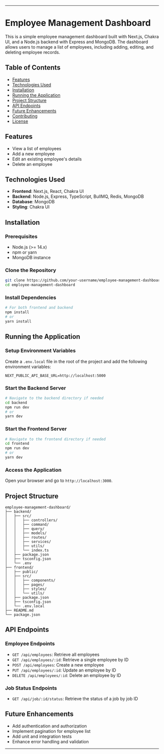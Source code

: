 
---

# Employee Management Dashboard

This is a simple employee management dashboard built with Next.js, Chakra UI, and a Node.js backend with Express and MongoDB. The dashboard allows users to manage a list of employees, including adding, editing, and deleting employee records.

## Table of Contents
- [Features](#features)
- [Technologies Used](#technologies-used)
- [Installation](#installation)
- [Running the Application](#running-the-application)
- [Project Structure](#project-structure)
- [API Endpoints](#api-endpoints)
- [Future Enhancements](#future-enhancements)
- [Contributing](#contributing)
- [License](#license)

## Features
- View a list of employees
- Add a new employee
- Edit an existing employee's details
- Delete an employee

## Technologies Used
- **Frontend**: Next.js, React, Chakra UI
- **Backend**: Node.js, Express, TypeScript, BullMQ, Redis, MongoDB
- **Database**: MongoDB
- **Styling**: Chakra UI

## Installation

### Prerequisites
- Node.js (>= 14.x)
- npm or yarn
- MongoDB instance

### Clone the Repository
```bash
git clone https://github.com/your-username/employee-management-dashboard.git
cd employee-management-dashboard
```

### Install Dependencies
```bash
# For both frontend and backend
npm install
# or
yarn install
```

## Running the Application

### Setup Environment Variables
Create a `.env.local` file in the root of the project and add the following environment variables:

```env
NEXT_PUBLIC_API_BASE_URL=http://localhost:5000
```

### Start the Backend Server
```bash
# Navigate to the backend directory if needed
cd backend
npm run dev
# or
yarn dev
```

### Start the Frontend Server
```bash
# Navigate to the frontend directory if needed
cd frontend
npm run dev
# or
yarn dev
```

### Access the Application
Open your browser and go to `http://localhost:3000`.

## Project Structure

```plaintext
employee-management-dashboard/
├── backend/
│   ├── src/
│   │   ├── controllers/
│   │   ├── command/
│   │   ├── query/
│   │   ├── models/
│   │   ├── routes/
│   │   ├── services/
│   │   ├── utils/
│   │   └── index.ts
│   ├── package.json
│   ├── tsconfig.json
│   └── .env
├── frontend/
│   ├── public/
│   ├── src/
│   │   ├── components/
│   │   ├── pages/
│   │   ├── styles/
│   │   └── utils/
│   ├── package.json
│   ├── tsconfig.json
│   └── .env.local
├── README.md
└── package.json
```

## API Endpoints

### Employee Endpoints
- `GET /api/employees`: Retrieve all employees
- `GET /api/employees/:id`: Retrieve a single employee by ID
- `POST /api/employees`: Create a new employee
- `PUT /api/employees/:id`: Update an employee by ID
- `DELETE /api/employees/:id`: Delete an employee by ID

### Job Status Endpoints
- `GET /api/job/:id/status`: Retrieve the status of a job by job ID

## Future Enhancements
- Add authentication and authorization
- Implement pagination for employee list
- Add unit and integration tests
- Enhance error handling and validation
---
